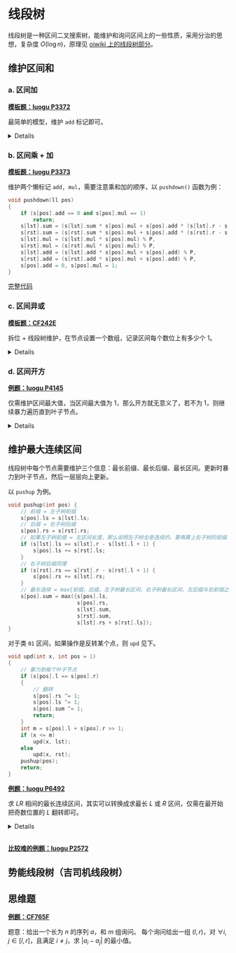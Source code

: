 # 线段树

线段树是一种区间二叉搜索树，能维护和询问区间上的一些性质，采用分治的思想，复杂度 $O(\log{n})$，原理见 [oiwiki 上的线段树部分](https://oiwiki.com/ds/seg/#%E7%BA%BF%E6%AE%B5%E6%A0%91)。

## 维护区间和

### a. 区间加

[**模板题：luogu P3372**](https://www.luogu.com.cn/problem/P3372)

最简单的模型，维护 `add` 标记即可。

<details>

线段树的大致模板见下。

```cpp
// https://www.luogu.com.cn/problem/P3372
#include <bits/stdc++.h>
// lst, rst 为位于 pos 的结点的左右子节点（用位运算快）
#define lst pos << 1 // lst = 2 * pos
#define rst pos << 1 | 1 // rst = 2 * pos + 1
const int N = 1e6 + 5;

int n, m;
std::vector<int> a;
std::vector<long long> res;

struct node {
    int l, r;
    long long add; // 懒标记
    long long sum; // 区间和
} s[N << 2]; // 开四倍 N 的空间

void pushup(int pos) {
    s[pos].sum = s[lst].sum + s[rst].sum;
}

void build(int l, int r, int pos) {
    s[pos] = {l, r, 0, 0}; // 初始化
    // 如果 l 与 r 相同，就说明该节点是叶子节点
    if (l == r) {
        s[pos].sum = a[l]; // 叶子节点的值就是数组中这个点的值
        return;
    }
    int mid = l + r >> 1;
    // 分别建左右子树
    build(l, mid, lst);
    build(mid + 1, r, rst);
    // 回收标记（向上更新）
    pushup(pos);
}

void pushdown(int pos) {
    // 更新左右子树区间和
    // sum = add * 区间长度
    s[lst].sum += s[pos].add * (s[lst].r - s[lst].l + 1);
    s[rst].sum += s[pos].add * (s[rst].r - s[rst].l + 1);
    // 下放标记
    s[lst].add += s[pos].add;
    s[rst].add += s[pos].add;
    // 原标记置 0 
    s[pos].add = 0;
}

void upd(int x, int y, int k, int pos = 1) {
    if (x <= s[pos].l and s[pos].r <= y) {
        s[pos].sum += (s[pos].r - s[pos].l + 1) * k;
        s[pos].add += k;
        return;
    }
    // 如果有标记则下放
    if (s[pos].add) {
        pushdown(pos);
    }
    // 更新左右子树
    int mid = s[pos].l + s[pos].r >> 1;
    if (x <= mid) {
        upd(x, y, k, lst);
    }
    if (mid < y) {
        upd(x, y, k, rst);
    }
    // 标记回收
    pushup(pos);
}

long long query(int x, int y, int pos = 1) {
    // 询问原理同更新
    if (x <= s[pos].l and s[pos].r <= y) {
        return s[pos].sum;
    }
    pushdown(pos);
    int m = s[pos].l + s[pos].r >> 1;
    long long ans = 0;
    if (x <= m)
        ans += query(x, y, lst);
    if (m < y)
        ans += query(x, y, rst);
    return ans;
}

int main() {
    std::ios::sync_with_stdio(false);
    std::cin.tie(nullptr);
    std::cin >> n >> m;
    a.resize(n + 1);
    for (int i = 1; i <= n; i++) {
        std::cin >> a[i];
    }
    build(1, n, 1);
    for (int i = 1; i <= m; i++) {
        int opt, x, y, k;
        std::cin >> opt >> x >> y;
        if (opt == 1) {
            std::cin >> k;
            upd(x, y, k);
        } else {
            res.push_back(query(x, y));
        }
    }
    for (auto i: res) {
        std::cout << i << '\n';
    }

    return 0;
}
```

</details>

### b. 区间乘 + 加

[**模板题：luogu P3373**](https://www.luogu.com.cn/problem/P3373)

维护两个懒标记 `add, mul`，需要注意乘和加的顺序，以 `pushdown()` 函数为例：

```cpp
void pushdown(ll pos)
{
    if (s[pos].add == 0 and s[pos].mul == 1)
        return;
    s[lst].sum = (s[lst].sum * s[pos].mul + s[pos].add * (s[lst].r - s[lst].l + 1)) % P,
    s[rst].sum = (s[rst].sum * s[pos].mul + s[pos].add * (s[rst].r - s[rst].l + 1)) % P,
    s[lst].mul = (s[lst].mul * s[pos].mul) % P,
    s[rst].mul = (s[rst].mul * s[pos].mul) % P,
    s[lst].add = (s[lst].add * s[pos].mul + s[pos].add) % P,
    s[rst].add = (s[rst].add * s[pos].mul + s[pos].add) % P,
    s[pos].add = 0, s[pos].mul = 1;
}
```

[完整代码](/sol/luogu/P3373.cpp)

### c. 区间异或

[**模板题：CF242E**](https://www.luogu.com.cn/problem/CF242E)

拆位 + 线段树维护，在节点设置一个数组，记录区间每个数位上有多少个 $1$。

<details>

```cpp
struct node
{
    ll l, r, tag;
    vector<int> bit;
} s[N << 2];
```

建树时，对每个叶子节点，统计各数位上 $1$ 的分布，方法如下。

```cpp
void build(ll l, ll r, ll pos)
{
    s[pos].l = l, s[pos].r = r, s[pos].bit.resize(21);
    if (l == r)
    {
        for (int i = 20; ~i; i--)
        {
            if (a[l] & (1 << i))
            {
                s[pos].bit[i] = 1;
            }
        }
        return;
    }
    ll m = (l + r) >> 1;
    build(l, m, lst);
    build(m + 1, r, rst);
    pushup(pos);
}
```

异或时区间上取反（以 `pushdown()` 函数为例）

```cpp
void pushdown(ll pos)
{
    if (s[pos].tag)
    {
        s[lst].tag ^= s[pos].tag;
        s[rst].tag ^= s[pos].tag;
        for (int i = 20; ~i; i--)
        {
            if (s[pos].tag & (1 << i))
            {
                s[lst].bit[i] = s[lst].r - s[lst].l + 1 - s[lst].bit[i];
                s[rst].bit[i] = s[rst].r - s[rst].l + 1 - s[rst].bit[i];
            }
        }
        s[pos].tag = 0;
    }
}
```

这样每个区间的 `bit[]` 就维护了每个数位上有多少个 $1$，询问时把二进制转化成十进制即可。

```cpp
ll query(ll x, ll y, ll pos = 1)
{
    ll ans = 0;
    if (x <= s[pos].l and s[pos].r <= y)
    {
        for (int i = 20; ~i; i--)
        {
            ans += 1LL * (1 << i) * s[pos].bit[i];
        }
        return ans;
    }
    pushdown(pos);
    ll m = s[pos].l + s[pos].r >> 1;
    if (x <= m)
        ans += query(x, y, lst);
    if (m < y)
        ans += query(x, y, rst);
    return ans;
}
```
[完整代码](/sol/CF/242E.cpp)

</details>

### d. 区间开方

[__例题：luogu P4145__](https://www.luogu.com.cn/problem/P4145)

仅需维护区间最大值，当区间最大值为 1，那么开方就无意义了，若不为 1，则继续暴力遍历直到叶子节点。

<details>

以更新函数 `upd()` 为例。

```cpp
void upd(int x, int y, int pos = 1) {
    if (s[pos].mx == 1) {
        return;
    }
    if (s[pos].l == s[pos].r) {
        s[pos].mx = s[pos].sum = sqrt(s[pos].sum);
        return;
    }
    int m = s[pos].l + s[pos].r >> 1;
    if (x <= m)
        upd(x, y, lst);
    if (m < y)
        upd(x, y, rst);
    pushup(pos);
    return;
}
```
[完整代码](/sol/luogu/P4145.cpp)

</details>

## 维护最大连续区间

线段树中每个节点需要维护三个信息：最长前缀、最长后缀、最长区间。更新时暴力到叶子节点，然后一层层向上更新。

以 `pushup` 为例。
```cpp
void pushup(int pos) {
    // 前缀 = 左子树前缀
    s[pos].ls = s[lst].ls;
    // 后缀 = 右子树后缀
    s[pos].rs = s[rst].rs;
    // 如果左子树前缀 = 左区间长度，那么说明左子树全是连续的，要再算上右子树的前缀
    if (s[lst].ls == s[lst].r - s[lst].l + 1) {
        s[pos].ls += s[rst].ls;
    }
    // 右子树后缀同理
    if (s[rst].rs == s[rst].r - s[rst].l + 1) {
        s[pos].rs += s[lst].rs;
    }
    // 最长连续 = max{前缀，后缀，左子树最长区间，右子树最长区间，左后缀与右前缀之和}
    s[pos].sum = max({s[pos].ls,
                      s[pos].rs,
                      s[lst].sum,
                      s[rst].sum,
                      s[lst].rs + s[rst].ls});
}
```
对于类 `01` 区间，如果操作是反转某个点，则 `upd` 见下。
```cpp
void upd(int x, int pos = 1)
{
    // 暴力到每个叶子节点
    if (s[pos].l == s[pos].r)
    {
        // 翻转
        s[pos].rs ^= 1;
        s[pos].ls ^= 1;
        s[pos].sum ^= 1;
        return;
    }
    int m = s[pos].l + s[pos].r >> 1;
    if (x <= m)
        upd(x, lst);
    else
        upd(x, rst);
    pushup(pos);
    return;
}
```
[__例题：luogu P6492__](https://www.luogu.com.cn/problem/P6492)

求 $LR$ 相间的最长连续区间，其实可以转换成求最长 $L$ 或 $R$ 区间，仅需在最开始把奇数位置的 $L$ 翻转即可。

<details>

预处理：设 $L$ 为 $0$，设 $R$ 为 $1$。
```cpp
for (int i = 1; i <= n; i += 2)
{
    a[i] = 1;
}
```

在线段树中同时维护 $0$ 和 $1$ 的连续信息即可，建树操作见下。

```cpp
struct node {
    int l, r, ls[2], sum[2], rs[2];
} s[N * 4];

void pushup(int pos) {
    for (int i : {0, 1}) {
        s[pos].ls[i] = s[lst].ls[i];
        s[pos].rs[i] = s[rst].rs[i];
        if (s[lst].ls[i] == s[lst].r - s[lst].l + 1) {
            s[pos].ls[i] += s[rst].ls[i];
        }
        if (s[rst].rs[i] == s[rst].r - s[rst].l + 1) {
            s[pos].rs[i] += s[lst].rs[i];
        }
        s[pos].sum[i] = max({s[pos].ls[i],
                             s[pos].rs[i],
                             s[lst].sum[i],
                             s[rst].sum[i],
                             s[lst].rs[i] + s[rst].ls[i]});
    }
}

void build(int l, int r, int pos) {
    s[pos] = {l, r, {0, 0}, {0, 0}, {0, 0}};
    if (l == r) {
        int i = a[l];
        s[pos].ls[i] = s[pos].rs[i] = s[pos].sum[i] = 1;
        return;
    }
    int m = (l + r) >> 1;
    build(l, m, lst);
    build(m + 1, r, rst);
    pushup(pos);
}
```

询问时同时找 $0$ 和 $1$ 的最大连续区间，输出两者的较大值。

[完整代码](/sol/luogu/P6492.cpp)
</details>
<br>

[__比较难的例题：luogu P2572__](https://www.luogu.com.cn/problem/P2572)

## 势能线段树（吉司机线段树）

## 思维题

[__例题：CF765F__](https://www.luogu.com.cn/problem/CF765F)

题意：给出一个长为 $n$ 的序列 $a$，和 $m$ 组询问。 每个询问给出一组 $(l, r)$，对 $\forall i,j \in [l,r]$，且满足 $i\neq j$，求 $|a_i - a_j|$ 的最小值。

